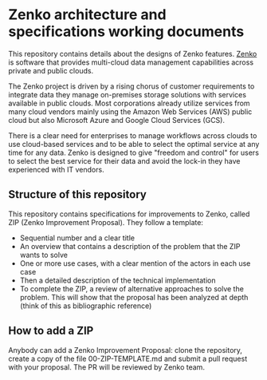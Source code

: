 # Zenko architecture and specifications working documents

This repository contains details about the designs of Zenko features.
[Zenko](https://www.zenko.io) is software that provides multi-cloud
data management capabilities across private and public clouds.

The Zenko project is driven by a rising chorus of customer
requirements to integrate data they manage on-premises storage
solutions with services available in public clouds. Most corporations
already utilize services from many cloud vendors mainly using the
Amazon Web Services (AWS) public cloud but also Microsoft Azure and
Google Cloud Services (GCS).

There is a clear need for enterprises to manage workflows across
clouds to use cloud-based services and to be able to select the
optimal service at any time for any data. Zenko is designed to give
"freedom and control" for users to select the best service for their
data and avoid the lock-in they have experienced with IT vendors.

## Structure of this repository

This repository contains specifications for improvements to Zenko,
called ZIP (Zenko Improvement Proposal). They follow a template:

- Sequential number and a clear title
- An overview that contains a description of the problem that the ZIP
  wants to solve
- One or more use cases, with a clear mention of the actors in each
  use case
- Then a detailed description of the technical implementation
- To complete the ZIP, a review of alternative approaches to solve the
  problem. This will show that the proposal has been analyzed at depth
  (think of this as bibliographic reference)

## How to add a ZIP

Anybody can add a Zenko Improvement Proposal: clone the repository,
create a copy of the file 00-ZIP-TEMPLATE.md and submit a pull request
with your proposal. The PR will be reviewed by Zenko team.
